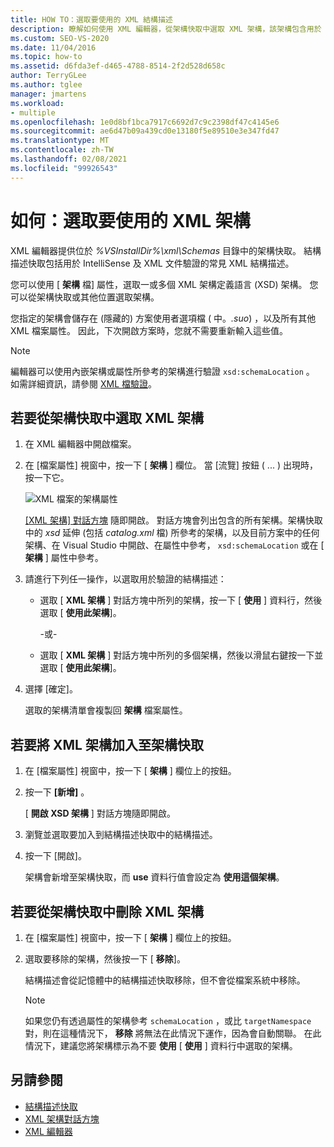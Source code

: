 ```yaml
---
title: HOW TO：選取要使用的 XML 結構描述
description: 瞭解如何使用 XML 編輯器，從架構快取中選取 XML 架構，該架構包含用於 IntelliSense 和 XML 檔驗證的知名 XML 架構。
ms.custom: SEO-VS-2020
ms.date: 11/04/2016
ms.topic: how-to
ms.assetid: d6fda3ef-d465-4788-8514-2f2d528d658c
author: TerryGLee
ms.author: tglee
manager: jmartens
ms.workload:
- multiple
ms.openlocfilehash: 1e0d8bf1bca7917c6692d7c9c2398df47c4145e6
ms.sourcegitcommit: ae6d47b09a439cd0e13180f5e89510e3e347fd47
ms.translationtype: MT
ms.contentlocale: zh-TW
ms.lasthandoff: 02/08/2021
ms.locfileid: "99926543"
---
```

# <a name="how-to-select-the-xml-schemas-to-use"></a>如何：選取要使用的 XML 架構

XML 編輯器提供位於 *%VSInstallDir%\xml\Schemas* 目錄中的架構快取。 結構描述快取包括用於 IntelliSense 及 XML 文件驗證的常見 XML 結構描述。

您可以使用 [ **架構** 檔] 屬性，選取一或多個 XML 架構定義語言 (XSD) 架構。 您可以從架構快取或其他位置選取架構。

您指定的架構會儲存在 (隱藏的) 方案使用者選項檔 ( 中。*.suo*) ，以及所有其他 XML 檔案屬性。 因此，下次開啟方案時，您就不需要重新輸入這些值。

> [!NOTE]
> 編輯器可以使用內嵌架構或屬性所參考的架構進行驗證 `xsd:schemaLocation` 。 如需詳細資訊，請參閱 [XML 檔驗證](../xml-tools/xml-document-validation.md)。

## <a name="to-select-an-xml-schema-from-the-schema-cache"></a>若要從架構快取中選取 XML 架構

1. 在 XML 編輯器中開啟檔案。

2. 在 [檔案屬性] 視窗中，按一下 [ **架構** ] 欄位。 當 [流覽] 按鈕 ( ... ) 出現時，按一下它。

   ![XML 檔案的架構屬性](media/properties-schemas.png)

   [ [XML 架構] 對話方塊](xml-schemas-dialog-box.md) 隨即開啟。 對話方塊會列出包含的所有架構。架構快取中的 *xsd* 延伸 (包括 *catalog.xml* 檔) 所參考的架構，以及目前方案中的任何架構、在 Visual Studio 中開啟、在屬性中參考， `xsd:schemaLocation` 或在 [ **架構** ] 屬性中參考。

3. 請進行下列任一操作，以選取用於驗證的結構描述：

   - 選取 [ **XML 架構** ] 對話方塊中所列的架構，按一下 [ **使用** ] 資料行，然後選取 [ **使用此架構**]。

     -或-

   - 選取 [ **XML 架構** ] 對話方塊中所列的多個架構，然後以滑鼠右鍵按一下並選取 [ **使用此架構**]。

4. 選擇 [確定]。

   選取的架構清單會複製回 **架構** 檔案屬性。

## <a name="to-add-an-xml-schema-to-the-schema-cache"></a>若要將 XML 架構加入至架構快取

1. 在 [檔案屬性] 視窗中，按一下 [ **架構** ] 欄位上的按鈕。

2. 按一下 **[新增]** 。

   [ **開啟 XSD 架構** ] 對話方塊隨即開啟。

3. 瀏覽並選取要加入到結構描述快取中的結構描述。

4. 按一下 [開啟]。

   架構會新增至架構快取，而 **use** 資料行值會設定為 **使用這個架構**。

## <a name="to-delete-an-xml-schema-from-the-schema-cache"></a>若要從架構快取中刪除 XML 架構

1. 在 [檔案屬性] 視窗中，按一下 [ **架構** ] 欄位上的按鈕。

2. 選取要移除的架構，然後按一下 [ **移除**]。

   結構描述會從記憶體中的結構描述快取移除，但不會從檔案系統中移除。

   > [!NOTE]
   > 如果您仍有透過屬性的架構參考 `schemaLocation` ，或比 `targetNamespace` 對，則在這種情況下， **移除** 將無法在此情況下運作，因為會自動關聯。 在此情況下，建議您將架構標示為不要 **使用** [ **使用** ] 資料行中選取的架構。

## <a name="see-also"></a>另請參閱

- [結構描述快取](../xml-tools/schema-cache.md)
- [XML 架構對話方塊](../xml-tools/xml-schemas-dialog-box.md)
- [XML 編輯器](../xml-tools/xml-editor.md)
